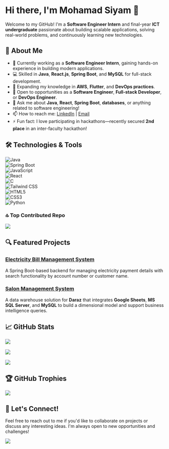 # Hi there, I'm Mohamad Siyam 👋  

Welcome to my GitHub! I'm a **Software Engineer Intern** and final-year **ICT undergraduate** passionate about building scalable applications, solving real-world problems, and continuously learning new technologies.  

## 🚀 About Me  

- 🔭 Currently working as a **Software Engineer Intern**, gaining hands-on experience in building modern applications.  
- 💻 Skilled in **Java**, **React.js**, **Spring Boot**, and **MySQL** for full-stack development.  
- 🌱 Expanding my knowledge in **AWS**, **Flutter**, and **DevOps practices**.  
- 💼 Open to opportunities as a **Software Engineer**, **Full-stack Developer**, or **DevOps Engineer**.  
- 💬 Ask me about **Java**, **React**, **Spring Boot**, **databases**, or anything related to software engineering!  
- 📫 How to reach me: [LinkedIn](https://www.linkedin.com/in/mohamad-siyam-a7b399173) | [Email](mailto:mohamadsiyam66@gmail.com)  
- ⚡ Fun fact: I love participating in hackathons—recently secured **2nd place** in an inter-faculty hackathon!  

## 🛠️ Technologies & Tools  

![Java](https://img.shields.io/badge/java-%23ED8B00.svg?style=for-the-badge&logo=openjdk&logoColor=white)  
![Spring Boot](https://img.shields.io/badge/springboot-%236DB33F.svg?style=for-the-badge&logo=springboot&logoColor=white)  
![JavaScript](https://img.shields.io/badge/javascript-%23323330.svg?style=for-the-badge&logo=javascript&logoColor=%23F7DF1E)  
![React](https://img.shields.io/badge/react-%2320232a.svg?style=for-the-badge&logo=react&logoColor=%2361DAFB)  
![C](https://img.shields.io/badge/c-%2300599C.svg?style=for-the-badge&logo=c&logoColor=white)  
![Tailwind CSS](https://img.shields.io/badge/tailwindcss-%2338B2AC.svg?style=for-the-badge&logo=tailwind-css&logoColor=white)  
![HTML5](https://img.shields.io/badge/html5-%23E34F26.svg?style=for-the-badge&logo=html5&logoColor=white)  
![CSS3](https://img.shields.io/badge/css3-%231572B6.svg?style=for-the-badge&logo=css3&logoColor=white)  
![Python](https://img.shields.io/badge/python-%2314354C.svg?style=for-the-badge&logo=python&logoColor=white)  

### 🔝 Top Contributed Repo  
![](https://github-contributor-stats.vercel.app/api?username=MohamadSiyam66&limit=5&theme=radical&combine_all_yearly_contributions=true)  

## 🔍 Featured Projects  

### [Electricity Bill Management System](https://github.com/MuhammedJamzeeth/Electricity-Billing-System)  
A Spring Boot-based backend for managing electricity payment details with search functionality by account number or customer name.  

### [Salon Management System](https://github.com/MuhammedJamzeeth/Salon-Management-System)  
A data warehouse solution for **Daraz** that integrates **Google Sheets**, **MS SQL Server**, and **MySQL** to build a dimensional model and support business intelligence queries.  

## 📈 GitHub Stats  

![](https://github-readme-stats.vercel.app/api?username=MohamadSiyam66&theme=dark&hide_border=false&include_all_commits=false&count_private=false)<br/>  
![](https://github-readme-streak-stats.herokuapp.com/?user=MohamadSiyam66&theme=dark&hide_border=false)<br/>  
![](https://github-readme-stats.vercel.app/api/top-langs/?username=MohamadSiyam66&theme=dark&hide_border=false&include_all_commits=false&count_private=false&layout=compact)  

## 🏆 GitHub Trophies  

![](https://github-profile-trophy.vercel.app/?username=MohamadSiyam66&theme=radical&no-frame=false&no-bg=false&margin-w=4)  

## 💬 Let's Connect!  

Feel free to reach out to me if you'd like to collaborate on projects or discuss any interesting ideas. I'm always open to new opportunities and challenges!  

[![](https://visitcount.itsvg.in/api?id=MohamadSiyam66&icon=3&color=1)](https://visitcount.itsvg.in)  
